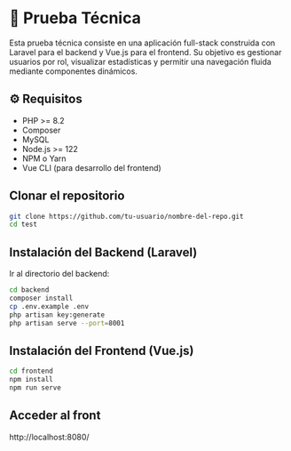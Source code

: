 # 📂 Prueba Técnica

Esta prueba técnica consiste en una aplicación full-stack construida con Laravel para el backend y Vue.js para el frontend. Su objetivo es gestionar usuarios por rol, visualizar estadísticas y permitir una navegación fluida mediante componentes dinámicos.

## ⚙️ Requisitos

- PHP >= 8.2
- Composer  
- MySQL
- Node.js >= 122 
- NPM o Yarn  
- Vue CLI (para desarrollo del frontend)

##  Clonar el repositorio
```bash
git clone https://github.com/tu-usuario/nombre-del-repo.git
cd test
```

## Instalación del Backend (Laravel)

Ir al directorio del backend:
```bash
cd backend
composer install
cp .env.example .env
php artisan key:generate
php artisan serve --port=8001
```

## Instalación del Frontend (Vue.js)
```bash
cd frontend
npm install
npm run serve
```

## Acceder al front
http://localhost:8080/